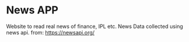 # News APP
Website to read real news of finance, IPL etc. 
News Data collected using news api. 
from: 
https://newsapi.org/
